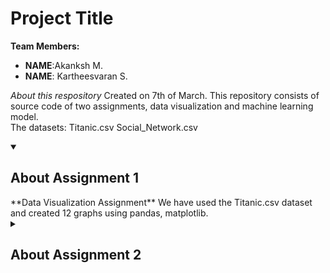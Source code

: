 # Project Title

**Team Members:**
- **NAME**:Akanksh M.
- **NAME**: Kartheesvaran S.

_About this respository_
Created on 7th of March. This repository consists of source code of two assignments, data visualization and machine learning model. <br>
The datasets:
Titanic.csv
Social_Network.csv

<details id=1 open>
<summary><h2>About Assignment 1</h2></summary>
**Data Visualization Assignment**
  We have used the Titanic.csv dataset and created 12 graphs using pandas, matplotlib.
 </details>
<details id=2>
<summary><h2>About Assignment 2</h2></summary>
**  Machine Learning Model**
  We have used the Social_Network.csv dataset and created a mahcine learning model using the KNN classification algorithm.The model analyses the performance of the    classifier with various performance measures such as confusion matrix, accuracy, recall, precision, specificity, f-score, Receiver operating characteristic (ROC) curve and Area Under Curve (AUC) score. g and displays the information in a graph. Also, the model displays the accuracy details of Kmean=3,5,7,9,11.
  
 
  
  
#Thank You!
